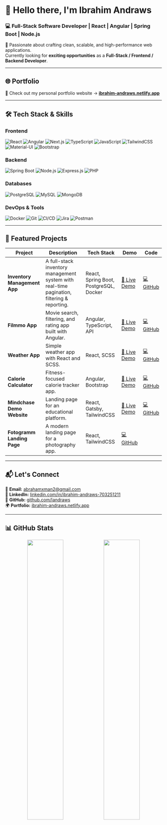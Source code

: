 
# 👋 Hello there, I'm **Ibrahim Andraws**  

### 💻 Full-Stack Software Developer | React | Angular | Spring Boot | Node.js  

🚀 Passionate about crafting clean, scalable, and high-performance web applications.  
Currently looking for **exciting opportunities** as a **Full-Stack / Frontend / Backend Developer**.  

---

## 🌐 **Portfolio**
📌 Check out my personal portfolio website → [**ibrahim-andraws.netlify.app**](https://ibrahim-andraws.netlify.app)  

---

## 🛠 **Tech Stack & Skills**

### **Frontend**
![React](https://img.shields.io/badge/React-61DAFB?style=for-the-badge&logo=react&logoColor=black)
![Angular](https://img.shields.io/badge/Angular-DD0031?style=for-the-badge&logo=angular&logoColor=white)
![Next.js](https://img.shields.io/badge/Next.js-000000?style=for-the-badge&logo=nextdotjs&logoColor=white)
![TypeScript](https://img.shields.io/badge/TypeScript-3178C6?style=for-the-badge&logo=typescript&logoColor=white)
![JavaScript](https://img.shields.io/badge/JavaScript-F7E017?style=for-the-badge&logo=javascript&logoColor=black)
![TailwindCSS](https://img.shields.io/badge/TailwindCSS-38BDF8?style=for-the-badge&logo=tailwindcss&logoColor=white)
![Material-UI](https://img.shields.io/badge/Material_UI-007FFF?style=for-the-badge&logo=mui&logoColor=white)
![Bootstrap](https://img.shields.io/badge/Bootstrap-563D7C?style=for-the-badge&logo=bootstrap&logoColor=white)

### **Backend**
![Spring Boot](https://img.shields.io/badge/SpringBoot-6DB33F?style=for-the-badge&logo=springboot&logoColor=white)
![Node.js](https://img.shields.io/badge/Node.js-339933?style=for-the-badge&logo=node.js&logoColor=white)
![Express.js](https://img.shields.io/badge/Express.js-000000?style=for-the-badge&logo=express&logoColor=white)
![PHP](https://img.shields.io/badge/PHP-777BB4?style=for-the-badge&logo=php&logoColor=white)

### **Databases**
![PostgreSQL](https://img.shields.io/badge/PostgreSQL-336791?style=for-the-badge&logo=postgresql&logoColor=white)
![MySQL](https://img.shields.io/badge/MySQL-005C84?style=for-the-badge&logo=mysql&logoColor=white)
![MongoDB](https://img.shields.io/badge/MongoDB-4EA94B?style=for-the-badge&logo=mongodb&logoColor=white)

### **DevOps & Tools**
![Docker](https://img.shields.io/badge/Docker-2496ED?style=for-the-badge&logo=docker&logoColor=white)
![Git](https://img.shields.io/badge/Git-F05033?style=for-the-badge&logo=git&logoColor=white)
![CI/CD](https://img.shields.io/badge/CI/CD-00C7B7?style=for-the-badge&logo=githubactions&logoColor=white)
![Jira](https://img.shields.io/badge/Jira-0052CC?style=for-the-badge&logo=jira&logoColor=white)
![Postman](https://img.shields.io/badge/Postman-FF6C37?style=for-the-badge&logo=postman&logoColor=white)

---

## 🚀 **Featured Projects**

| Project | Description | Tech Stack | Demo | Code |
|--------|------------|------------|------|------|
| **Inventory Management App** | A full-stack inventory management system with real-time pagination, filtering & reporting. | React, Spring Boot, PostgreSQL, Docker | [🔗 Live Demo](https://inventory.codebyibrahim.com/inventory) | [💻 GitHub](https://github.com/Iandraws/inventory-management) |
| **Filmmo App** | Movie search, filtering, and rating app built with Angular. | Angular, TypeScript, API | [🔗 Live Demo](https://filmmo.netlify.app) | [💻 GitHub](https://github.com/Iandraws/my-Filmo-app) |
| **Weather App** | Simple weather app with React and SCSS. | React, SCSS | [🔗 Live Demo](https://weather996-app996.netlify.app) | [💻 GitHub](https://github.com/Iandraws/WeatherAPP) |
| **Calorie Calculator** | Fitness-focused calorie tracker app. | Angular, Bootstrap | [🔗 Live Demo](https://calc-calorie11.netlify.app) | [💻 GitHub](https://github.com/Iandraws/CaloreCalc) |
| **Mindchase Demo Website** | Landing page for an educational platform. | React, Gatsby, TailwindCSS | [🔗 Live Demo](https://digital-campus.netlify.app) | [💻 GitHub](https://github.com/mindchase) |
| **Fotogramm Landing Page** | A modern landing page for a photography app. | React, TailwindCSS | [💻 GitHub](https://github.com/Iandraws/fotogramm-landing) |

---

## 📬 **Let's Connect**

📧 **Email:** [abrahamxman2@gmail.com](mailto:abrahamxman2@gmail.com)  
💼 **LinkedIn:** [linkedin.com/in/ibrahim-andraws-703251211](https://linkedin.com/in/ibrahim-andraws-703251211)  
🐙 **GitHub:** [github.com/Iandraws](https://github.com/Iandraws)  
🌍 **Portfolio:** [ibrahim-andraws.netlify.app](https://ibrahim-andraws.netlify.app)

---

## 📊 **GitHub Stats**

<p align="center">
  <img width="48%" src="https://github-readme-stats.vercel.app/api?username=Iandraws&show_icons=true&theme=tokyonight" />
  <img width="48%" src="https://github-readme-streak-stats.herokuapp.com/?user=Iandraws&theme=tokyonight" />
</p>
